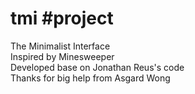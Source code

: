 # tmi #project
The Minimalist Interface<br>
Inspired by Minesweeper<br>
Developed base on Jonathan Reus's code<br>
Thanks for big help from Asgard Wong
